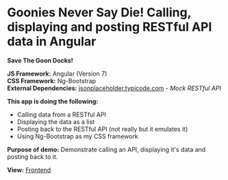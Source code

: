 # Goonies Never Say Die! Calling, displaying and posting RESTful API data in Angular

**Save The Goon Docks!**

**JS Framework:** Angular (Version 7)<br>
**CSS Framework:** Ng-Bootstrap<br>
**External Dependencies:** [jsonplaceholder.typicode.com](https://jsonplaceholder.typicode.com) *- Mock RESTful API*

**This app is doing the following:**

- Calling data from a RESTful API
- Displaying the data as a list
- Posting back to the RESTful API (not really but it emulates it)
- Using Ng-Bootstrap as my CSS framework


**Purpose of demo:** Demonstrate calling an API, displaying it's data and posting back to it.

**View:** [Frontend](https://goonies-character-list.netlify.app/ "See the front end in action")
